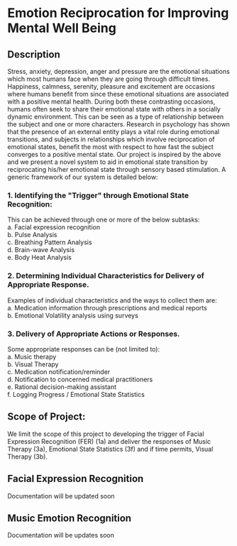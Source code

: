# Emotion Reciprocation for Improving Mental Well Being

## Description 
Stress, anxiety, depression, anger and pressure are the emotional situations which most humans face when they are going through difficult times. Happiness, calmness, serenity, pleasure and excitement are occasions where humans benefit from since these emotional situations are associated with a positive mental health. During both these contrasting occasions, humans often seek to share their emotional state with others in a socially dynamic environment. This can be seen as a type of relationship between the subject and one or more characters. Research in psychology has shown that the presence of an external entity plays a vital role during emotional transitions, and subjects in relationships which involve reciprocation of emotional states, benefit the most with respect to how fast the subject converges to a positive mental state. Our project is inspired by the above and we present a novel system to aid in emotional state transition by reciprocating his/her emotional state through sensory based stimulation. A
generic framework of our system is detailed below:  
  
### 1. Identifying the "Trigger" through Emotional State Recognition:  
This can be achieved through one or more of the below subtasks:  
	a. Facial expression recognition  
	b. Pulse Analysis  
	c. Breathing Pattern Analysis  
	d. Brain-wave Analysis  
	e. Body Heat Analysis  
  
### 2. Determining Individual Characteristics for Delivery of Appropriate Response.  
Examples of individual characteristics and the ways to collect them are:  
	a. Medication information through prescriptions and medical reports  
	b. Emotional Volatility analysis using surveys  

### 3. Delivery of Appropriate Actions or Responses.  
Some appropriate responses can be (not limited to):  
	a. Music therapy  
	b. Visual Therapy  
	c. Medication notification/reminder  
	d. Notification to concerned medical practitioners  
	e. Rational decision-making assistant  
	f. Logging Progress / Emotional State Statistics  
  
## Scope of Project:  
We limit the scope of this project to developing the trigger of Facial Expression Recognition (FER) (1a) and deliver the responses of Music Therapy (3a), Emotional State Statistics (3f) and if time permits, Visual Therapy (3b).

## Facial Expression Recognition  
Documentation will be updated soon  
  
## Music Emotion Recognition  
Documentation will be updates soon  

